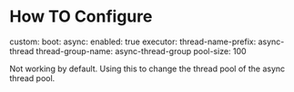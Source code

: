 How TO Configure
====
custom:
  boot:
    async:
      enabled: true
      executor:
        thread-name-prefix: async-thread
        thread-group-name: async-thread-group
        pool-size: 100
     
   
Not working by default. Using this to change the thread pool of the async thread pool.